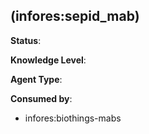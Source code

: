 [//]: # (DO NOT MANUALLY EDIT THIS FILE. IT IS GENERATED FROM A TEMPLATE.)

##  (infores:sepid_mab)

**Status**: 
  
**Knowledge Level**: 
  
**Agent Type**: 






**Consumed by**:

- infores:biothings-mabs